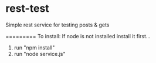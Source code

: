 rest-test
=========

Simple rest service for testing posts &amp; gets

=========
To install:
If node is not installed install it first...

1.  run "npm install"
2.  run "node service.js"